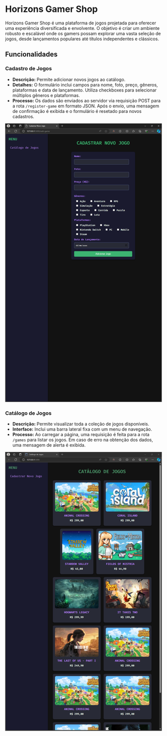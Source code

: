 # Horizons Gamer Shop

Horizons Gamer Shop é uma plataforma de jogos projetada para oferecer uma experiência diversificada e envolvente. O objetivo é criar um ambiente robusto e escalável onde os gamers possam explorar uma vasta seleção de jogos, desde lançamentos populares até títulos independentes e clássicos.

## Funcionalidades

### Cadastro de Jogos
- **Descrição:** Permite adicionar novos jogos ao catálogo.
- **Detalhes:** O formulário inclui campos para nome, foto, preço, gêneros, plataformas e data de lançamento. Utiliza checkboxes para selecionar múltiplos gêneros e plataformas.
- **Processo:** Os dados são enviados ao servidor via requisição POST para a rota `/register-game` em formato JSON. Após o envio, uma mensagem de confirmação é exibida e o formulário é resetado para novos cadastros.

![Cadastrar Jogo](cadastrar_jogo.png)

### Catálogo de Jogos
- **Descrição:** Permite visualizar toda a coleção de jogos disponíveis.
- **Interface:** Inclui uma barra lateral fixa com um menu de navegação.
- **Processo:** Ao carregar a página, uma requisição é feita para a rota `/games` para listar os jogos. Em caso de erro na obtenção dos dados, uma mensagem de alerta é exibida.

![Catalogo de Jogos](catalogo_de_jogos.png)

